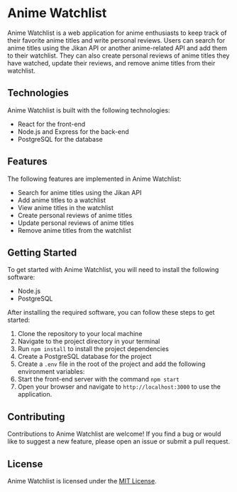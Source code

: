 # Anime Watchlist

Anime Watchlist is a web application for anime enthusiasts to keep track of their favorite anime titles and write personal reviews. Users can search for anime titles using the Jikan API or another anime-related API and add them to their watchlist. They can also create personal reviews of anime titles they have watched, update their reviews, and remove anime titles from their watchlist.

## Technologies

Anime Watchlist is built with the following technologies:

- React for the front-end
- Node.js and Express for the back-end
- PostgreSQL for the database

## Features

The following features are implemented in Anime Watchlist:

- Search for anime titles using the Jikan API
- Add anime titles to a watchlist
- View anime titles in the watchlist
- Create personal reviews of anime titles
- Update personal reviews of anime titles
- Remove anime titles from the watchlist

## Getting Started

To get started with Anime Watchlist, you will need to install the following software:

- Node.js
- PostgreSQL

After installing the required software, you can follow these steps to get started:

1. Clone the repository to your local machine
2. Navigate to the project directory in your terminal
3. Run `npm install` to install the project dependencies
4. Create a PostgreSQL database for the project
5. Create a `.env` file in the root of the project and add the following environment variables:
6. Start the front-end server with the command `npm start`
7. Open your browser and navigate to `http://localhost:3000` to use the application.

## Contributing

Contributions to Anime Watchlist are welcome! If you find a bug or would like to suggest a new feature, please open an issue or submit a pull request.

## License

Anime Watchlist is licensed under the [MIT License](https://github.com/<username>/<repository>/blob/main/LICENSE).
